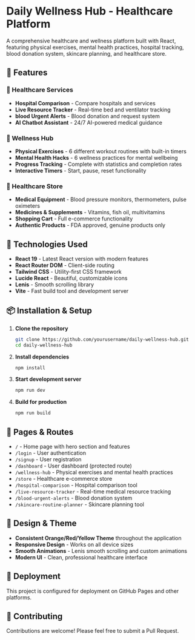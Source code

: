 # Daily Wellness Hub - Healthcare Platform

A comprehensive healthcare and wellness platform built with React, featuring physical exercises, mental health practices, hospital tracking, blood donation system, skincare planning, and healthcare store.

## 🌟 Features

### 🏥 Healthcare Services
- **Hospital Comparison** - Compare hospitals and services
- **Live Resource Tracker** - Real-time bed and ventilator tracking
- **blood Urgent Alerts** - Blood donation and request system
- **AI Chatbot Assistant** - 24/7 AI-powered medical guidance

### 💪 Wellness Hub
- **Physical Exercises** - 6 different workout routines with built-in timers
- **Mental Health Hacks** - 6 wellness practices for mental wellbeing
- **Progress Tracking** - Complete with statistics and completion rates
- **Interactive Timers** - Start, pause, reset functionality

### 🛒 Healthcare Store
- **Medical Equipment** - Blood pressure monitors, thermometers, pulse oximeters
- **Medicines & Supplements** - Vitamins, fish oil, multivitamins
- **Shopping Cart** - Full e-commerce functionality
- **Authentic Products** - FDA approved, genuine products only

## 🚀 Technologies Used

- **React 19** - Latest React version with modern features
- **React Router DOM** - Client-side routing
- **Tailwind CSS** - Utility-first CSS framework
- **Lucide React** - Beautiful, customizable icons
- **Lenis** - Smooth scrolling library
- **Vite** - Fast build tool and development server

## 📦 Installation & Setup

1. **Clone the repository**
   ```bash
   git clone https://github.com/yourusername/daily-wellness-hub.git
   cd daily-wellness-hub
   ```

2. **Install dependencies**
   ```bash
   npm install
   ```

3. **Start development server**
   ```bash
   npm run dev
   ```

4. **Build for production**
   ```bash
   npm run build
   ```

## 📱 Pages & Routes

- `/` - Home page with hero section and features
- `/login` - User authentication
- `/signup` - User registration
- `/dashboard` - User dashboard (protected route)
- `/wellness-hub` - Physical exercises and mental health practices
- `/store` - Healthcare e-commerce store
- `/hospital-comparison` - Hospital comparison tool
- `/live-resource-tracker` - Real-time medical resource tracking
- `/blood-urgent-alerts` - Blood donation system
- `/skincare-routine-planner` - Skincare planning tool

## 🎨 Design & Theme
- **Consistent Orange/Red/Yellow Theme** throughout the application
- **Responsive Design** - Works on all device sizes
- **Smooth Animations** - Lenis smooth scrolling and custom animations
- **Modern UI** - Clean, professional healthcare interface

## 🚀 Deployment

This project is configured for deployment on GitHub Pages and other platforms.

## 🤝 Contributing

Contributions are welcome! Please feel free to submit a Pull Request.
